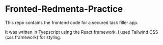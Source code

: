 # Fronted-Redmenta-Practice


This repo contains the frontend code for a secured task filler app.

It was written in Tyepscript using the React framework. 
I used Tailwind CSS (css framework) for styling.
